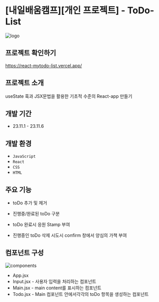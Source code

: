 # [내일배움캠프][개인 프로젝트] - ToDo-List

![logo](https://velog.velcdn.com/images/laejunkim/post/49c85905-07db-4735-8302-8c9a3c398a42/image.png)

## 프로젝트 확인하기

https://react-mytodo-list.vercel.app/

## 프로젝트 소개

useState 훅과 JSX문법을 활용한 기초적 수준의 React-app 만들기

## 개발 기간

- 23.11.1 - 23.11.6

## 개발 환경

- `JavaScript`
- `React`
- `CSS`
- `HTML`

## 주요 기능

- toDo 추가 및 제거

- 진행중/완료된 toDo 구분

- toDo 완료시 응원 Stamp 부여

- 진행중인 toDo 삭제 시도시 confirm 창에서 양심의 가책 부여

## 컴포넌트 구성

![components](https://velog.velcdn.com/images/laejunkim/post/526bff44-57ed-4119-b482-6ab822e17f89/image.png)

- App.jsx
- Input.jsx - 사용자 입력을 처리하는 컴포넌트
- Main.jsx - main content를 표시하는 컴포넌트
- Todo.jsx - Main 컴포넌트 안에서각각의 toDo 항목을 생성하는 컴포넌트
